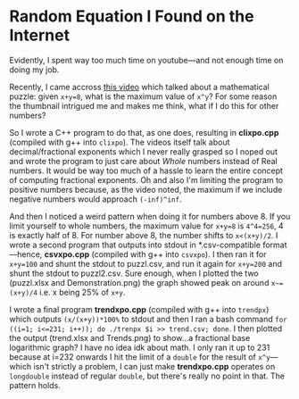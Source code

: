 # Random Equation I Found on the Internet

Evidently, I spent way too much time on youtube—and not enough time on doing my job.

Recently, I came accross [this video](https://www.youtube.com/watch?v=zdAJXil-NvA) which talked about a mathematical puzzle: given `x+y=8`, what is the maximum value of `x^y`?
For some reason the thumbnail intrigued me and makes me think, what if I do this for other numbers?

So I wrote a C++ program to do that, as one does, resulting in **clixpo.cpp** (compiled with g++ into `clixpo`). The videos itself talk about decimal/fractional exponents which I never really grasped so I noped out and wrote the program to just care about _Whole_ numbers instead of Real numbers. It would be way too much of a hassle to learn the entire concept of computing fractional exponents. Oh and also I'm limiting the program to positive numbers because, as the video noted, the maximum if we include negative numbers would approach `(-inf)^inf`.

And then I noticed a weird pattern when doing it for numbers above 8. If you limit yourself to whole numbers, the maximum value for `x+y=8` is `4^4=256`, 4 is exactly half of 8. For number above 8, the number shifts to `x<(x+y)/2`. I wrote a second program that outputs into stdout in *.csv-compatible format—hence, **csvxpo.cpp** (compiled with g++ into `csvxpo`). I then ran it for `x+y=100` and shunt the stdout to puzzl.csv, and run it again for `x+y=200` and shunt the stdout to puzzl2.csv. Sure enough, when I plotted the two (puzzl.xlsx and Demonstration.png) the graph showed peak on around `x~=(x+y)/4` i.e. x being 25% of `x+y`.

I wrote a final program **trendxpo.cpp** (compiled with g++ into `trendpx`) which outputs `(x/(x+y))*100%` to stdout and then I ran a bash command `for ((i=1; i<=231; i++)); do ./trenpx $i >> trend.csv; done`. I then plotted the output (trend.xlsx and Trends.png) to show...a fractional base logarithmic graph? I have no idea idk about math. I only ran it up to 231 because at i=232 onwards I hit the limit of a `double` for the result of `x^y`—which isn't strictly a problem, I can just make **trendxpo.cpp** operates on `longdouble` instead of regular `double`, but there's really no point in that. The pattern holds.
